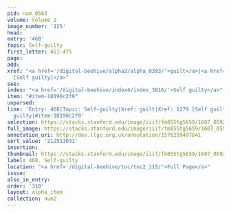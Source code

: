 ```yaml
---
pid: num_0583
volume: Volume 2
image_number: '125'
head:
entry: '468'
topic: Self-guilty
first_letter: 451-475
page:
add:
xref: "<a href='/digital-beehive/alpha2/alpha_0393/'>guilt</a>|<a href='/digital-beehive/num6/num_1776/'>1279
  [Self guilty]</a>"
see:
index: "<a href='/digital-beehive/index4/index_3616/'>Self guilty</a>"
item: "#item-10190c2f9"
unparsed:
line: 'Entry: 468|Topic: Self-guilty|Xref: guilt|Xref: 1279 [Self guilty]|Index: Self
  guilty|#item-10190c2f9'
selection: https://stacks.stanford.edu/image/iiif/fm855tg5659/1607_0592/361,3031,2992,877/full/0/default.jpg
full_image: https://stacks.stanford.edu/image/iiif/fm855tg5659/1607_0592/full/full/0/default.jpg
annotation_uri: http://dev.llgc.org.uk/annotation/1576259497841
sort_value: '212513031'
insertion:
thumbnail: https://stacks.stanford.edu/image/iiif/fm855tg5659/1607_0592/361,3031,600,180/250,/0/default.jpg
label: 468. Self-guilty
location: "<a href='/digital-beehive/toc/toc2_115/'>Full Page</a>"
issue:
also_in_entry:
order: '310'
layout: alpha_item
collection: num2
---
```

